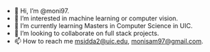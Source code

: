 - 👋 Hi, I’m @moni97.
- 👀 I’m interested in machine learning or computer vision.
- 🌱 I’m currently learning Masters in Computer Science in UIC.
- 💞️ I’m looking to collaborate on full stack projects.
- 📫 How to reach me msidda2@uic.edu, monisam97@gmail.com.

<!---
moni97/moni97 is a ✨ special ✨ repository because its `README.md` (this file) appears on your GitHub profile.
You can click the Preview link to take a look at your changes.
--->
